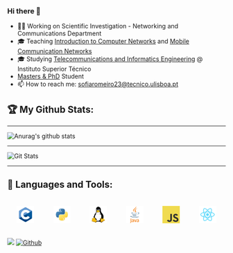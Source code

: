 ### Hi there 👋

- 👨‍💻 Working on Scientific Investigation - Networking and Communications Department
- 🎓 Teaching [Introduction to Computer Networks](https://fenix.tecnico.ulisboa.pt/cursos/lerc/disciplina-curricular/845953938490016) and [Mobile Communication Networks](https://fenix.tecnico.ulisboa.pt/cursos/merc/disciplina-curricular/1127428915200319) 
- 🎓 Studying [Telecommunications and Informatics Engineering](https://fenix.tecnico.ulisboa.pt/cursos/merc/descricao) @ Instituto Superior Técnico
- [Masters & PhD](https://doctoralschool.tecnico.ulisboa.pt/doctoral-programmes/phd-fast-track/#What-is-it) Student 
- 📫 How to reach me: sofiaromeiro23@tecnico.ulisboa.pt

## :trophy: My Github Stats:
__________________________________________________

![Anurag's github stats](https://github-readme-stats.vercel.app/api?username=SofiaRomeiro&show_icons=true&theme=tokyonight&count_private=true)

___________________________________________________

![Git Stats](https://github-readme-stats.vercel.app/api/top-langs/?username=SofiaRomeiro&theme=tokyonight&count_private=true&langs_count=10&layout=compact)

___________________________________________________

## 🧰 Languages and Tools:
<p align="center">
  <img src="https://raw.githubusercontent.com/github/explore/80688e429a7d4ef2fca1e82350fe8e3517d3494d/topics/c/c.png" alt="Clang" height="40" style="vertical-align:top; margin:20px">
  <img src="https://raw.githubusercontent.com/github/explore/80688e429a7d4ef2fca1e82350fe8e3517d3494d/topics/python/python.png" alt="Python" height="40" style="vertical-align:top; margin:20px">
  <img src="https://raw.githubusercontent.com/github/explore/80688e429a7d4ef2fca1e82350fe8e3517d3494d/topics/linux/linux.png" alt="Linux" height="40" style="vertical-align:top; margin:20px">
  <img src="https://raw.githubusercontent.com/github/explore/80688e429a7d4ef2fca1e82350fe8e3517d3494d/topics/java/java.png" alt="Java" height="40" style="vertical-align:top; margin:20px">    
  <img src="https://raw.githubusercontent.com/github/explore/80688e429a7d4ef2fca1e82350fe8e3517d3494d/topics/javascript/javascript.png" alt="Javascript" height="40" style="vertical-align:top; margin:20px">
  <img src="https://raw.githubusercontent.com/github/explore/80688e429a7d4ef2fca1e82350fe8e3517d3494d/topics/react/react.png" alt="ReactJS" height="40" style="vertical-align:top; margin:20px">
  

![](https://visitor-badge.laobi.icu/badge?page_id=SofiaRomeiro.SofiaRomeiro)
[![Github](https://img.shields.io/github/followers/SofiaRomeiro?label=Follow&style=social)](https://github.com/SofiaRomeiro)
